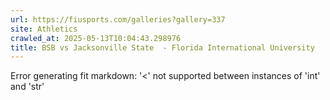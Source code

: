 ```yaml
---
url: https://fiusports.com/galleries?gallery=337
site: Athletics
crawled_at: 2025-05-13T10:04:43.298976
title: BSB vs Jacksonville State  - Florida International University
---
```


Error generating fit markdown: '<' not supported between instances of 'int' and 'str'